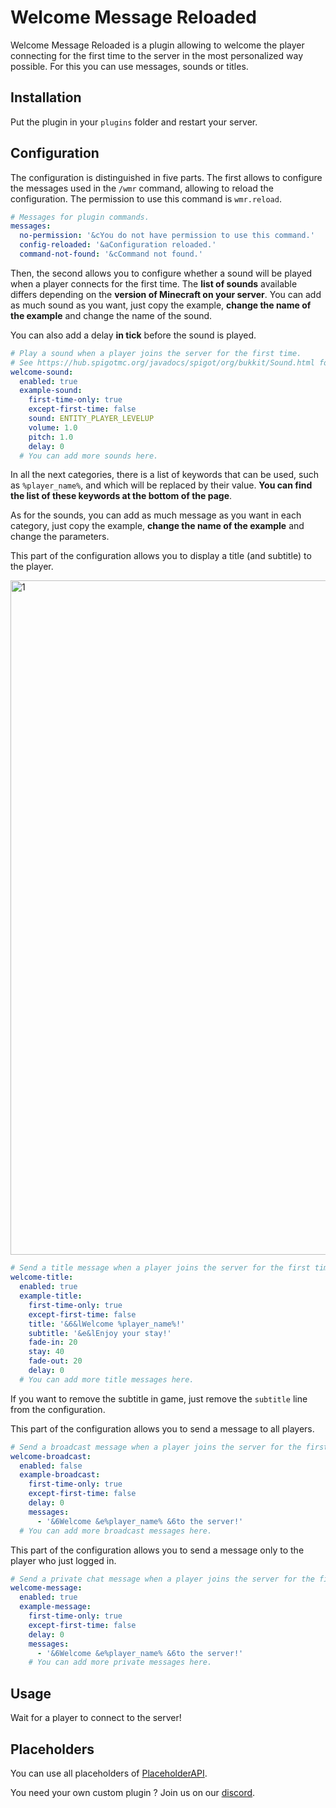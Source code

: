 
# Welcome Message Reloaded

Welcome Message Reloaded is a plugin allowing to welcome the player connecting for the first time to the server in the most personalized way possible. For this you can use messages, sounds or titles.

## Installation

Put the plugin in your `plugins` folder and restart your server.

## Configuration

The configuration is distinguished in five parts. The first allows to configure the messages used in the `/wmr` command, allowing to reload the configuration. The permission to use this command is `wmr.reload`.

```yaml
# Messages for plugin commands.
messages:
  no-permission: '&cYou do not have permission to use this command.'
  config-reloaded: '&aConfiguration reloaded.'
  command-not-found: '&cCommand not found.'
```

Then, the second allows you to configure whether a sound will be played when a player connects for the first time. The **list of sounds** available differs depending on the **version of Minecraft on your server**. You can add as much sound as you want, just copy the example, **change the name of the example** and change the name of the sound.

You can also add a delay **in tick** before the sound is played.
```yaml
# Play a sound when a player joins the server for the first time.
# See https://hub.spigotmc.org/javadocs/spigot/org/bukkit/Sound.html for a list of sounds.
welcome-sound:
  enabled: true
  example-sound:
    first-time-only: true
    except-first-time: false
    sound: ENTITY_PLAYER_LEVELUP
    volume: 1.0
    pitch: 1.0
    delay: 0
  # You can add more sounds here.
```

In all the next categories, there is a list of keywords that can be used, such as `%player_name%`, and which will be replaced by their value. **You can find the list of these keywords at the bottom of the page**.

As for the sounds, you can add as much message as you want in each category, just copy the example, **change the name of the example** and change the parameters.

This part of the configuration allows you to display a title (and subtitle) to the player.

<img width="1079" alt="1" src="https://github.com/bongibault-romain/welcome-message-reloaded/assets/77286154/8c2ee251-aff8-40a2-aac5-842252e03c27">

```yaml
# Send a title message when a player joins the server for the first time.
welcome-title:
  enabled: true
  example-title:
    first-time-only: true
    except-first-time: false
    title: '&6&lWelcome %player_name%!'
    subtitle: '&e&lEnjoy your stay!'
    fade-in: 20
    stay: 40
    fade-out: 20
    delay: 0
  # You can add more title messages here.
```

If you want to remove the subtitle in game, just remove the `subtitle` line from the configuration.

This part of the configuration allows you to send a message to all players.

```yaml
# Send a broadcast message when a player joins the server for the first time.
welcome-broadcast:
  enabled: false
  example-broadcast:
    first-time-only: true
    except-first-time: false
    delay: 0
    messages:
      - '&6Welcome &e%player_name% &6to the server!'
  # You can add more broadcast messages here.
```

This part of the configuration allows you to send a message only to the player who just logged in.

```yaml
# Send a private chat message when a player joins the server for the first time.
welcome-message:
  enabled: true
  example-message:
    first-time-only: true
    except-first-time: false
    delay: 0
    messages:
      - '&6Welcome &e%player_name% &6to the server!'
    # You can add more private messages here.

```

## Usage

Wait for a player to connect to the server!

## Placeholders

You can use all placeholders of [PlaceholderAPI](https://www.spigotmc.org/resources/placeholderapi.6245/).

You need your own custom plugin ? Join us on our [discord](https://discord.gg/RZRvHd8puA).